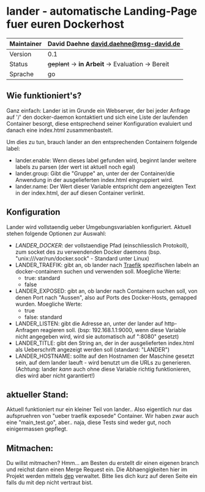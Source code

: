 # lander - automatische Landing-Page fuer euren Dockerhost

|Maintainer| David Daehne <david.daehne@msg-david.de>|
|---|---|
|Version|0.1|
|Status|~~geplant~~ -> **in Arbeit** -> Evaluation -> Bereit|
|Sprache|go|

## Wie funktioniert's?
Ganz einfach: Lander ist im Grunde ein Webserver, der bei jeder Anfrage auf '/' den docker-daemon kontaktiert und sich eine Liste der laufenden Container besorgt, 
diese entsprechend seiner Konfiguration evaluiert und danach eine index.html zusammenbastelt.

Um dies zu tun, brauch lander an den entsprechenden Containern folgende label:
- lander.enable: Wenn dieses label gefunden wird, beginnt lander weitere labels zu parsen (der wert ist aktuell noch egal)
- lander.group: Gibt die "Gruppe" an, unter der der Container/die Anwendung in der ausgelieferten index.html eingruppiert wird.
- lander.name: Der Wert dieser Variable entspricht dem angezeigten Text in der index.html, der auf diesen Container verlinkt.

## Konfiguration
Lander wird vollstaendig ueber Umgebungsvariablen konfiguriert. Aktuell stehen folgende Optionen zur Auswahl:

- *LANDER_DOCKER*: der vollstaendige Pfad (einschliesslich Protokoll), zum socket des zu verwendenden Docker daemons (bsp. "unix:///var/run/docker.sock" - Standard unter Linux)
- LANDER_TRAEFIK: gibt an, ob lander nach [Traefik](https://traefik.io/) spezifischen labeln an docker-containern suchen und verwenden soll. Moegliche Werte:
    - true: standard
    - false
- LANDER_EXPOSED: gibt an, ob lander nach Containern suchen soll, von denen Port nach "Aussen", also auf Ports des Docker-Hosts, gemapped wurden. Moegliche Werte:
    - true
    - false: standard
- LANDER_LISTEN: gibt die Adresse an, unter der lander auf http-Anfragen reagieren soll. (bsp: 192.168.1.1:9000, wenn diese Variable nicht angegeben wird, wird sie automatisch auf ":8080" gesetzt)
- LANDER_TITLE: gibt den String an, der in der ausgelieferten index.html als Ueberschrift angezeigt werden soll (standard: "LANDER")
- LANDER_HOSTNAME: sollte auf den Hostnamen der Maschine gesetzt sein, auf dem lander laeuft - wird benutzt um die URLs zu generieren. (Achtung: lander *kann* auch ohne diese Variable richtig funktionieren, dies wird aber nicht garantiert!)

## aktueller Stand:
Aktuell funktioniert nur ein kleiner Teil von lander.. Also eigentlich nur das aufspruehren von "ueber traefik exposede" Container. Wir haben zwar auch eine "main_test.go", aber.. naja, diese Tests sind weder 
gut, noch einigermassen gepflegt.

## Mitmachen:
Du willst mitmachen? Hmm... am Besten du erstellt dir einen eigenen branch und reichst dann einen Merge Request ein.
Die Abhaengigkeiten hier im Projekt werden mittels [dep](https://github.com/golang/dep) verwaltet. Bitte lies dich kurz auf deren Seite ein falls du mit dep nicht vertraut bist.

